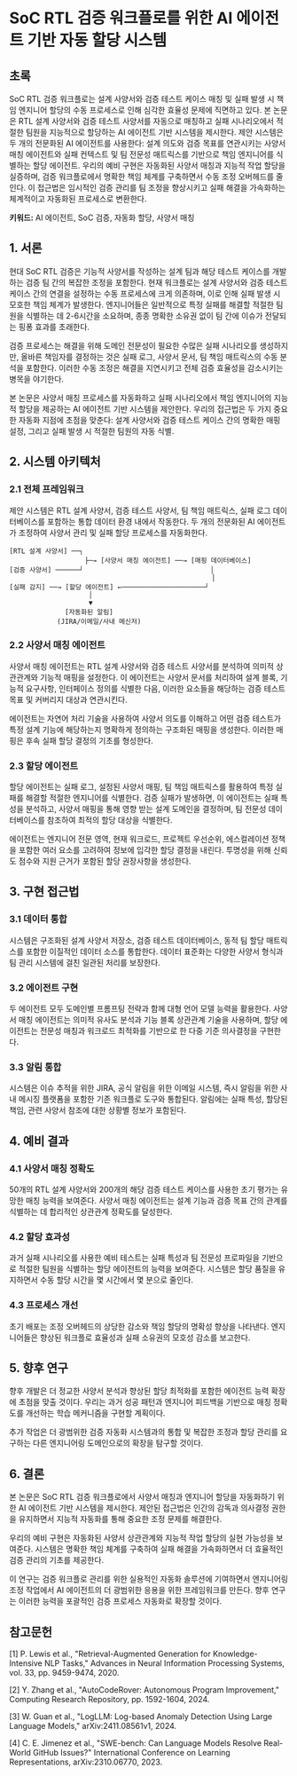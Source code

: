 # SoC RTL 검증 워크플로를 위한 AI 에이전트 기반 자동 할당 시스템

## 초록

SoC RTL 검증 워크플로는 설계 사양서와 검증 테스트 케이스 매칭 및 실패 발생 시 책임 엔지니어 할당의 수동 프로세스로 인해 심각한 효율성 문제에 직면하고 있다. 본 논문은 RTL 설계 사양서와 검증 테스트 사양서를 자동으로 매칭하고 실패 시나리오에서 적절한 팀원을 지능적으로 할당하는 AI 에이전트 기반 시스템을 제시한다. 제안 시스템은 두 개의 전문화된 AI 에이전트를 사용한다: 설계 의도와 검증 목표를 연관시키는 사양서 매칭 에이전트와 실패 컨텍스트 및 팀 전문성 매트릭스를 기반으로 책임 엔지니어를 식별하는 할당 에이전트. 우리의 예비 구현은 자동화된 사양서 매칭과 지능적 작업 할당을 실증하며, 검증 워크플로에서 명확한 책임 체계를 구축하면서 수동 조정 오버헤드를 줄인다. 이 접근법은 임시적인 검증 관리를 팀 조정을 향상시키고 실패 해결을 가속화하는 체계적이고 자동화된 프로세스로 변환한다.

**키워드:** AI 에이전트, SoC 검증, 자동화 할당, 사양서 매칭

## 1. 서론

현대 SoC RTL 검증은 기능적 사양서를 작성하는 설계 팀과 해당 테스트 케이스를 개발하는 검증 팀 간의 복잡한 조정을 포함한다. 현재 워크플로는 설계 사양서와 검증 테스트 케이스 간의 연결을 설정하는 수동 프로세스에 크게 의존하며, 이로 인해 실패 발생 시 모호한 책임 체계가 발생한다. 엔지니어들은 일반적으로 특정 실패를 해결할 적절한 팀원을 식별하는 데 2-6시간을 소요하며, 종종 명확한 소유권 없이 팀 간에 이슈가 전달되는 핑퐁 효과를 초래한다.

검증 프로세스는 해결을 위해 도메인 전문성이 필요한 수많은 실패 시나리오를 생성하지만, 올바른 책임자를 결정하는 것은 실패 로그, 사양서 문서, 팀 책임 매트릭스의 수동 분석을 포함한다. 이러한 수동 조정은 해결을 지연시키고 전체 검증 효율성을 감소시키는 병목을 야기한다.

본 논문은 사양서 매칭 프로세스를 자동화하고 실패 시나리오에서 책임 엔지니어의 지능적 할당을 제공하는 AI 에이전트 기반 시스템을 제안한다. 우리의 접근법은 두 가지 중요한 자동화 지점에 초점을 맞춘다: 설계 사양서와 검증 테스트 케이스 간의 명확한 매핑 설정, 그리고 실패 발생 시 적절한 팀원의 자동 식별.

## 2. 시스템 아키텍처

### 2.1 전체 프레임워크

제안 시스템은 RTL 설계 사양서, 검증 테스트 사양서, 팀 책임 매트릭스, 실패 로그 데이터베이스를 포함하는 통합 데이터 환경 내에서 작동한다. 두 개의 전문화된 AI 에이전트가 조정하여 사양서 관리 및 실패 할당 프로세스를 자동화한다.

```
[RTL 설계 사양서] ──┐
                   ├─→ [사양서 매칭 에이전트] ──→ [매핑 데이터베이스]
[검증 사양서] ──────┘                                │
                                                   │
[실패 감지] ──→ [할당 에이전트] ←─────────────────────┘
                    │
                    ▼
              [자동화된 알림]
            (JIRA/이메일/사내 메신저)
```

### 2.2 사양서 매칭 에이전트

사양서 매칭 에이전트는 RTL 설계 사양서와 검증 테스트 사양서를 분석하여 의미적 상관관계와 기능적 매핑을 설정한다. 이 에이전트는 사양서 문서를 처리하여 설계 블록, 기능적 요구사항, 인터페이스 정의를 식별한 다음, 이러한 요소들을 해당하는 검증 테스트 목표 및 커버리지 대상과 연관시킨다.

에이전트는 자연어 처리 기술을 사용하여 사양서 의도를 이해하고 어떤 검증 테스트가 특정 설계 기능에 해당하는지 명확하게 정의하는 구조화된 매핑을 생성한다. 이러한 매핑은 후속 실패 할당 결정의 기초를 형성한다.

### 2.3 할당 에이전트

할당 에이전트는 실패 로그, 설정된 사양서 매핑, 팀 책임 매트릭스를 활용하여 특정 실패를 해결할 적절한 엔지니어를 식별한다. 검증 실패가 발생하면, 이 에이전트는 실패 특성을 분석하고, 사양서 매핑을 통해 영향 받는 설계 도메인을 결정하며, 팀 전문성 데이터베이스를 참조하여 최적의 할당 대상을 식별한다.

에이전트는 엔지니어 전문 영역, 현재 워크로드, 프로젝트 우선순위, 에스컬레이션 정책을 포함한 여러 요소를 고려하여 정보에 입각한 할당 결정을 내린다. 투명성을 위해 신뢰도 점수와 지원 근거가 포함된 할당 권장사항을 생성한다.

## 3. 구현 접근법

### 3.1 데이터 통합

시스템은 구조화된 설계 사양서 저장소, 검증 테스트 데이터베이스, 동적 팀 할당 매트릭스를 포함한 이질적인 데이터 소스를 통합한다. 데이터 표준화는 다양한 사양서 형식과 팀 관리 시스템에 걸친 일관된 처리를 보장한다.

### 3.2 에이전트 구현

두 에이전트 모두 도메인별 프롬프팅 전략과 함께 대형 언어 모델 능력을 활용한다. 사양서 매칭 에이전트는 의미적 유사도 분석과 기능 블록 상관관계 기술을 사용하며, 할당 에이전트는 전문성 매칭과 워크로드 최적화를 기반으로 한 다중 기준 의사결정을 구현한다.

### 3.3 알림 통합

시스템은 이슈 추적을 위한 JIRA, 공식 알림을 위한 이메일 시스템, 즉시 알림을 위한 사내 메시징 플랫폼을 포함한 기존 워크플로 도구와 통합된다. 알림에는 실패 특성, 할당된 책임, 관련 사양서 참조에 대한 상황별 정보가 포함된다.

## 4. 예비 결과

### 4.1 사양서 매칭 정확도

50개의 RTL 설계 사양서와 200개의 해당 검증 테스트 케이스를 사용한 초기 평가는 유망한 매칭 능력을 보여준다. 사양서 매칭 에이전트는 설계 기능과 검증 목표 간의 관계를 식별하는 데 합리적인 상관관계 정확도를 달성한다.

### 4.2 할당 효과성

과거 실패 시나리오를 사용한 예비 테스트는 실패 특성과 팀 전문성 프로파일을 기반으로 적절한 팀원을 식별하는 할당 에이전트의 능력을 보여준다. 시스템은 할당 품질을 유지하면서 수동 할당 시간을 몇 시간에서 몇 분으로 줄인다.

### 4.3 프로세스 개선

초기 배포는 조정 오버헤드의 상당한 감소와 책임 할당의 명확성 향상을 나타낸다. 엔지니어들은 향상된 워크플로 효율성과 실패 소유권의 모호성 감소를 보고한다.

## 5. 향후 연구

향후 개발은 더 정교한 사양서 분석과 향상된 할당 최적화를 포함한 에이전트 능력 확장에 초점을 맞출 것이다. 우리는 과거 성공 패턴과 엔지니어 피드백을 기반으로 매칭 정확도를 개선하는 학습 메커니즘을 구현할 계획이다.

추가 작업은 더 광범위한 검증 자동화 시스템과의 통합 및 복잡한 조정과 할당 관리를 요구하는 다른 엔지니어링 도메인으로의 확장을 탐구할 것이다.

## 6. 결론

본 논문은 SoC RTL 검증 워크플로에서 사양서 매칭과 엔지니어 할당을 자동화하기 위한 AI 에이전트 기반 시스템을 제시한다. 제안된 접근법은 인간의 감독과 의사결정 권한을 유지하면서 지능적 자동화를 통해 중요한 조정 문제를 해결한다.

우리의 예비 구현은 자동화된 사양서 상관관계와 지능적 작업 할당의 실현 가능성을 보여준다. 시스템은 명확한 책임 체계를 구축하여 실패 해결을 가속화하면서 더 효율적인 검증 관리의 기초를 제공한다.

이 연구는 검증 워크플로 관리를 위한 실용적인 자동화 솔루션에 기여하면서 엔지니어링 조정 작업에서 AI 에이전트의 더 광범위한 응용을 위한 프레임워크를 만든다. 향후 연구는 이러한 능력을 포괄적인 검증 프로세스 자동화로 확장할 것이다.

## 참고문헌

[1] P. Lewis et al., "Retrieval-Augmented Generation for Knowledge-Intensive NLP Tasks," Advances in Neural Information Processing Systems, vol. 33, pp. 9459-9474, 2020.

[2] Y. Zhang et al., "AutoCodeRover: Autonomous Program Improvement," Computing Research Repository, pp. 1592-1604, 2024.

[3] W. Guan et al., "LogLLM: Log-based Anomaly Detection Using Large Language Models," arXiv:2411.08561v1, 2024.

[4] C. E. Jimenez et al., "SWE-bench: Can Language Models Resolve Real-World GitHub Issues?" International Conference on Learning Representations, arXiv:2310.06770, 2023.
